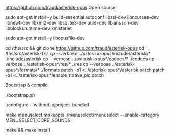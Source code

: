 
https://github.com/traud/asterisk-opus
Open source


sudo apt-get install -y build-essential autoconf libssl-dev libncurses-dev libnewt-dev libxml2-dev libsqlite3-dev uuid-dev libjansson-dev libblocksruntime-dev xmlstarlet

sudo apt-get install -y libopusfile-dev

cd /ths/src && git clone https://github.com/traud/asterisk-opus
cd /ths/src/asterisk-17.*/
cp --verbose ../asterisk-opus*/include/asterisk/* ./include/asterisk
cp --verbose ../asterisk-opus*/codecs/* ./codecs
cp --verbose ../asterisk-opus*/res/* ./res
cp --verbose ../asterisk-opus*/formats/* ./formats
patch -p1 <../asterisk-opus*/asterisk.patch
patch -p1 <../asterisk-opus*/enable_native_plc.patch


Bootstrap & compile

./bootstrap.sh

./configure --without-pjproject-bundled


make menuselect.makeopts
./menuselect/menuselect --enable-category MENUSELECT_CORE_SOUNDS

make && make install